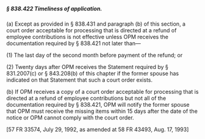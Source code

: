 ##### § 838.422 Timeliness of application. #####

(a) Except as provided in § 838.431 and paragraph (b) of this section, a court order acceptable for processing that is directed at a refund of employee contributions is not effective unless OPM receives the documentation required by § 838.421 not later than—

(1) The last day of the second month before payment of the refund; or

(2) Twenty days after OPM receives the Statement required by § 831.2007(c) or § 843.208(b) of this chapter if the former spouse has indicated on that Statement that such a court order exists.

(b) If OPM receives a copy of a court order acceptable for processing that is directed at a refund of employee contributions but not all of the documentation required by § 838.421, OPM will notify the former spouse that OPM must receive the missing items within 15 days after the date of the notice or OPM cannot comply with the court order.

[57 FR 33574, July 29, 1992, as amended at 58 FR 43493, Aug. 17, 1993]